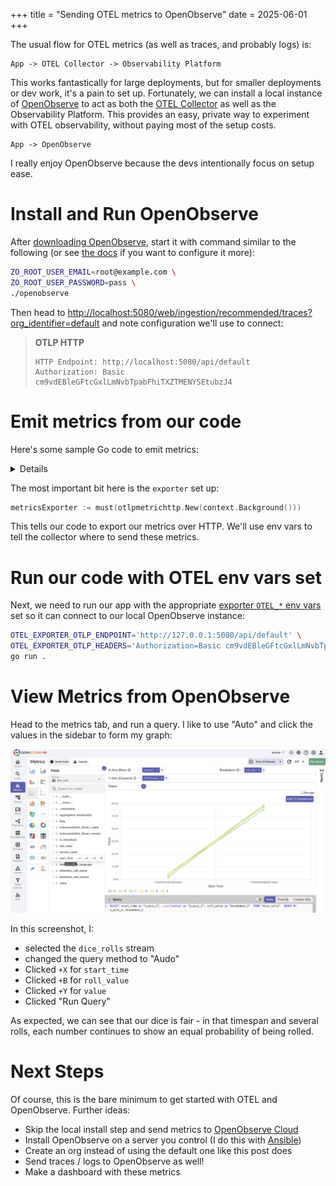 +++
title = "Sending OTEL metrics to OpenObserve"
date = 2025-06-01
+++

The usual flow for OTEL metrics (as well as traces, and probably logs) is:

```
App -> OTEL Collector -> Observability Platform
```



<!-- 

```mermaid
sequenceDiagram
    participant App
    participant OTELCollector as OTEL Collector
    participant ObservabilityPlatform as Observability Platform

    App ->> OTELCollector: Send telemetry data over localhost
    OTELCollector ->> ObservabilityPlatform: Forward processed data
```

-->

This works fantastically for large deployments, but for smaller deployments or dev work, it's a pain to set up. Fortunately, we can install a local instance of [OpenObserve](https://openobserve.ai/) to act as both the [OTEL Collector](https://opentelemetry.io/docs/collector/) as well as the Observability Platform. This provides an easy, private way to experiment with OTEL observability, without paying most of the setup costs.

```
App -> OpenObserve
```



<!-- 

```mermaid
sequenceDiagram
    participant App
    participant OpenObserve

    App ->> OpenObserve: Send telemetry data over localhost
    
```

-->

I really enjoy OpenObserve because the devs intentionally focus on setup ease.

# Install and Run OpenObserve

After [downloading OpenObserve](https://github.com/openobserve/openobserve/releases/), start it with command similar to the following (or see [the docs](https://openobserve.ai/docs/environment-variables/) if you want to configure it more):

```bash
ZO_ROOT_USER_EMAIL=root@example.com \
ZO_ROOT_USER_PASSWORD=pass \
./openobserve
```

Then head to [http://localhost:5080/web/ingestion/recommended/traces?org_identifier=default](http://localhost:5080/web/ingestion/recommended/traces?org_identifier=default) and note configuration we'll use to connect:

> **OTLP HTTP**
>
> ```
> HTTP Endpoint: http://localhost:5080/api/default
> Authorization: Basic cm9vdEBleGFtcGxlLmNvbTpabFhiTXZTMENYSEtubzJ4
> ```

# Emit metrics from our code

Here's some sample Go code to emit metrics:
<details>

```go
package main

import (
	"context"
	"fmt"
	"math/rand"
	"os"
	"os/signal"
	"time"

	"go.opentelemetry.io/otel"
	"go.opentelemetry.io/otel/attribute"
	"go.opentelemetry.io/otel/exporters/otlp/otlpmetric/otlpmetrichttp"
	"go.opentelemetry.io/otel/metric"
	sdkmetric "go.opentelemetry.io/otel/sdk/metric"
)

// adapted from https://opentelemetry.io/docs/languages/go/instrumentation/#metrics

const name = "otel_metrics"

var (
	meter       = otel.Meter(name)
	rollCnt     metric.Int64Counter
	durationCnt metric.Float64ObservableCounter
)

func init() {
	rollCnt = must(meter.Int64Counter(
		"dice.rolls",
		metric.WithDescription("The number of rolls by roll value"),
		metric.WithUnit("{roll}"),
	))
	durationCnt = must(meter.Float64ObservableCounter(
		"uptime",
		metric.WithDescription("The duration since the application started."),
		metric.WithUnit("s"),
	))
}

func must[T any](v T, err error) T {
	if err != nil {
		panic(err)
	}
	return v
}

func main() {
	start := time.Now()

	ctx, cancel := signal.NotifyContext(context.Background(), os.Interrupt)
	defer func() {
		fmt.Println("calling cancel")
		cancel()
	}()

	// can also use a stdout exporter
	// metricsExporter := must(stdoutmetric.New(stdoutmetric.WithPrettyPrint()))
	metricsExporter := must(otlpmetrichttp.New(context.Background()))
	meterProvider := sdkmetric.NewMeterProvider(
		sdkmetric.WithReader(
			sdkmetric.NewPeriodicReader(
				metricsExporter,
				sdkmetric.WithInterval(5*time.Second),
			),
		),
	)
	defer func() {
		fmt.Println("calling meterProvider shutdown")
		_ = meterProvider.Shutdown(context.Background())
	}()
	otel.SetMeterProvider(meterProvider)

	// Register the observable counter
	// This callback is called every time the metrics provider exports (in our case every 5 seconds)
	reg := must(meter.RegisterCallback(
		func(_ context.Context, observer metric.Observer) error {
			observer.ObserveFloat64(
				durationCnt,
				time.Since(start).Seconds(),
				metric.WithAttributes(
					attribute.String("key", "value"),
				),
			)
			return nil
		},
		durationCnt,
	))

	defer func() {
		fmt.Println("calling meter unregister")
		reg.Unregister()
	}()

	ticker := time.NewTicker(1 * time.Second)
	defer func() {
		fmt.Println("calling ticker stop")
		ticker.Stop()
	}()
	for {
		select {
		case <-ctx.Done():
			fmt.Println("context done")
			return
		case <-ticker.C:
			fmt.Println("rolling dice")
			roll := 1 + rand.Intn(6)
			// use the synchronous counter
			rollCnt.Add(ctx, 1, metric.WithAttributes(
				attribute.Int("roll.value", roll),
			))
		}
	}
}
```

</details>

The most important bit here is the `exporter` set up:

```go
metricsExporter := must(otlpmetrichttp.New(context.Background()))
```

This tells our code to export our metrics over HTTP. We'll use env vars to tell the collector where to send these metrics.

# Run our code with OTEL env vars set

Next, we need to run our app with the appropriate [exporter  `OTEL_*` env vars](https://opentelemetry.io/docs/languages/sdk-configuration/otlp-exporter/) set so it can connect to our local OpenObserve instance:

```bash
OTEL_EXPORTER_OTLP_ENDPOINT='http://127.0.0.1:5080/api/default' \
OTEL_EXPORTER_OTLP_HEADERS='Authorization=Basic cm9vdEBleGFtcGxlLmNvbTpabFhiTXZTMENYSEtubzJ4,organization=default,stream-name=default' \
go run .
```

# View Metrics from OpenObserve

Head to the metrics tab, and run a query. I like to use "Auto" and click the values in the sidebar to form my graph:

![image-20250601070439889](index.assets/image-20250601070439889.png)

In this screenshot, I:

- selected the `dice_rolls` stream
- changed the query method to "Audo"
- Clicked `+X` for `start_time`
- Clicked `+B` for `roll_value`
- Clicked `+Y` for `value`
- Clicked "Run Query"

As expected, we can see that our dice is fair - in that timespan and several rolls, each number continues to show an equal probability of being rolled.

# Next Steps

Of course, this is the bare minimum to get started with OTEL and OpenObserve. Further ideas:

- Skip the local install step and send metrics to [OpenObserve Cloud](https://openobserve.ai/docs/quickstart/)
- Install OpenObserve on a server you control (I do this with [Ansible](https://github.com/bbkane/shovel_ansible/blob/master/openobserve.ansible.yaml))
- Create an org instead of using the default one like this post does
- Send traces / logs to OpenObserve as well!
- Make a dashboard with these metrics
